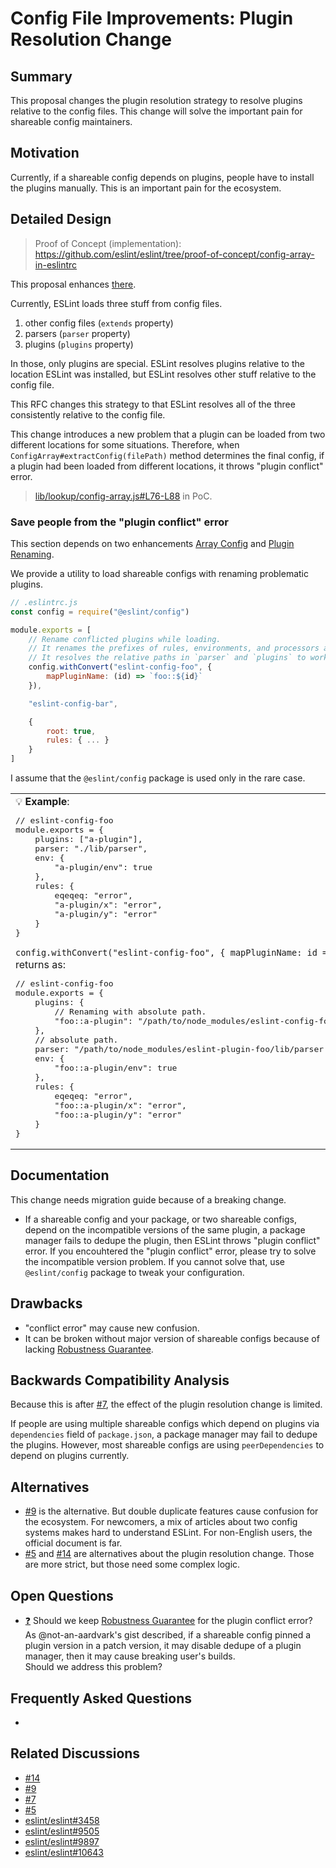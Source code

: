 # Config File Improvements: Plugin Resolution Change

## Summary

This proposal changes the plugin resolution strategy to resolve plugins relative to the config files. This change will solve the important pain for shareable config maintainers.

## Motivation

Currently, if a shareable config depends on plugins, people have to install the plugins manually. This is an important pain for the ecosystem.

## Detailed Design

> Proof of Concept (implementation): https://github.com/eslint/eslint/tree/proof-of-concept/config-array-in-eslintrc

This proposal enhances [there](README.md#plugin-resolution-change).

Currently, ESLint loads three stuff from config files.

1. other config files (`extends` property)
1. parsers (`parser` property)
1. plugins (`plugins` property)

In those, only plugins are special. ESLint resolves plugins relative to the location ESLint was installed, but ESLint resolves other stuff relative to the config file.

This RFC changes this strategy to that ESLint resolves all of the three consistently relative to the config file.

This change introduces a new problem that a plugin can be loaded from two different locations for some situations. Therefore, when `ConfigArray#extractConfig(filePath)` method determines the final config, if a plugin had been loaded from different locations, it throws "plugin conflict" error.

> [lib/lookup/config-array.js#L76-L88](https://github.com/eslint/eslint/blob/153640180a8944af3a1c488462ed30d0c215f5ed/lib/_lookup/config-array.js#L76-L88) in PoC.

### Save people from the "plugin conflict" error

This section depends on two enhancements [Array Config](minor-01-array-config.md) and [Plugin Renaming](minor-03-plugin-renaming.md).

We provide a utility to load shareable configs with renaming problematic plugins.

```js
// .eslintrc.js
const config = require("@eslint/config")

module.exports = [
    // Rename conflicted plugins while loading.
    // It renames the prefixes of rules, environments, and processors at the same time.
    // It resolves the relative paths in `parser` and `plugins` to work file on this file.
    config.withConvert("eslint-config-foo", {
        mapPluginName: (id) => `foo::${id}`
    }),

    "eslint-config-bar",

    {
        root: true,
        rules: { ... }
    }
]
```


I assume that the `@eslint/config` package is used only in the rare case.

<table><td>
💡 <b>Example</b>:
<pre lang="js">
// eslint-config-foo
module.exports = {
    plugins: ["a-plugin"],
    parser: "./lib/parser",
    env: {
        "a-plugin/env": true
    },
    rules: {
        eqeqeq: "error",
        "a-plugin/x": "error",
        "a-plugin/y": "error"
    }
}
</pre>
<code>config.withConvert("eslint-config-foo", { mapPluginName: id => `foo::${id}` })</code> method with the above config returns as:
<pre lang="js">
// eslint-config-foo
module.exports = {
    plugins: {
        // Renaming with absolute path.
        "foo::a-plugin": "/path/to/node_modules/eslint-config-foo/node_modules/eslint-plugin-a-plugin/index.js"
    },
    // absolute path.
    parser: "/path/to/node_modules/eslint-plugin-foo/lib/parser.js",
    env: {
        "foo::a-plugin/env": true
    },
    rules: {
        eqeqeq: "error",
        "foo::a-plugin/x": "error",
        "foo::a-plugin/y": "error"
    }
}
</pre>
</td></table>

## Documentation

This change needs migration guide because of a breaking change.

- If a shareable config and your package, or two shareable configs, depend on the incompatible versions of the same plugin, a package manager fails to dedupe the plugin, then ESLint throws "plugin conflict" error. If you encouhtered the "plugin conflict" error, please try to solve the incompatible version problem. If you cannot solve that, use `@eslint/config` package to tweak your configuration.

## Drawbacks

- "conflict error" may cause new confusion.
- It can be broken without major version of shareable configs because of lacking [Robustness Guarantee].

## Backwards Compatibility Analysis

Because this is after [#7], the effect of the plugin resolution change is limited.

If people are using multiple shareable configs which depend on plugins via `dependencies` field of `package.json`, a package manager may fail to dedupe the plugins. However, most shareable configs are using `peerDependencies` to depend on plugins currently.

## Alternatives

- [#9] is the alternative. But double duplicate features cause confusion for the ecosystem. For newcomers, a mix of articles about two config systems makes hard to understand ESLint. For non-English users, the official document is far.
- [#5] and [#14] are alternatives about the plugin resolution change. Those are more strict, but those need some complex logic.

## Open Questions

- <a href="#q-robustness-guarantee" id="robustness-guarantee">❓</a> Should we keep [Robustness Guarantee] for the plugin conflict error?<br>
  As @not-an-aardvark's gist described, if a shareable config pinned a plugin version in a patch version, it may disable dedupe of a plugin manager, then it may cause breaking user's builds.<br>
  Should we address this problem?

## Frequently Asked Questions

-

## Related Discussions

- [#14]
- [#9]
- [#7]
- [#5]
- [eslint/eslint#3458]
- [eslint/eslint#9505]
- [eslint/eslint#9897]
- [eslint/eslint#10643]

[#14]: https://github.com/eslint/rfcs/pull/14
[#9]: https://github.com/eslint/rfcs/pull/9
[#7]: https://github.com/eslint/rfcs/pull/7
[#5]: https://github.com/eslint/rfcs/pull/5
[eslint/eslint#3458]: https://github.com/eslint/eslint/issues/3458
[eslint/eslint#9505]: https://github.com/eslint/eslint/issues/9505
[eslint/eslint#9897]: https://github.com/eslint/eslint/issues/9897
[eslint/eslint#10643]: https://github.com/eslint/eslint/issues/10643
[Robustness Guarantee]: https://gist.github.com/not-an-aardvark/169bede8072c31a500e018ed7d6a8915

